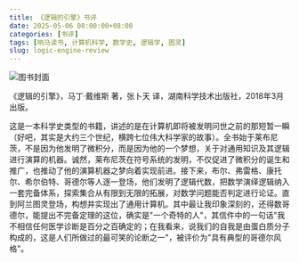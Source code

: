 ```yaml
---
title: 《逻辑的引擎》书评
date: 2025-05-06 08:00:00+08:00
categories: [书评]
tags: [响马读书, 计算机科学, 数学史, 逻辑学, 图灵]
slug: logic-engine-review
---
```


<div class="p-3 text-center">
  <img class="img-fluid" src="/images/2025/0506/book-cover.png" alt="图书封面">
</div>

《逻辑的引擎》，马丁·戴维斯 著，张卜天 译，湖南科学技术出版社，2018年3月出版。

这是一本科学史类型的书籍，讲述的是在计算机即将被发明问世之前的那短暂一瞬（好吧，其实是大约三个世纪，横跨七位伟大科学家的故事）。全书始于莱布尼茨，不是因为他发明了微积分，而是因为他的一个梦想，关于对通用知识及其逻辑进行演算的机器。诚然，莱布尼茨在符号系统的发明，不仅促进了微积分的诞生和推广，也推动了他的演算机器之梦向着实现前进。接下来，布尔、弗雷格、康托尔、希尔伯特、哥德尔等人逐一登场，他们发明了逻辑代数，把数学演绎逻辑纳入一套完备体系，探索集合从有限到无限的拓展，对数学问题能否判定进行论证。直到阿兰图灵登场，构想并实现出了通用计算机。其中最让我印象深刻的，还得数哥德尔，能提出不完备定理的这位，确实是"一个奇特的人"，其信件中的一句话"我不相信任何医学诊断是百分之百确定的；在我看来，说我们的自我是由蛋白质分子构成的，这是人们所做过的最可笑的论断之一"，被评价为"具有典型的哥德尔风格"。
